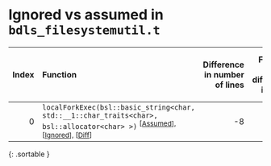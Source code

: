# Ignored vs assumed in `bdls_filesystemutil.t`

<script src="../sorttable.js"></script>

|   Index | Function                                                                                                                                                                  |   Difference in number of lines |   Function size difference in bytes |   Number of lines in assumed build | Number of bytes in assumed build   |   Number of lines in ignored build | Number of bytes in ignored build   |
|--------:|:--------------------------------------------------------------------------------------------------------------------------------------------------------------------------|--------------------------------:|------------------------------------:|-----------------------------------:|:-----------------------------------|-----------------------------------:|:-----------------------------------|
|       0 | `localForkExec(bsl::basic_string<char, std::__1::char_traits<char>, bsl::allocator<char> >)` <sup>\[[Assumed](0-assume)\], \[[Ignored](0-none)\], \[[Diff](0.diff.html)\] |                              -8 |                                 -32 |                                272 | 4,370,816                          |                                304 | 4,370,880                          |
{: .sortable }

